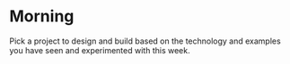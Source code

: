 ---
---

# Morning

Pick a project to design and build based on the technology and examples you have seen and experimented with this week.
